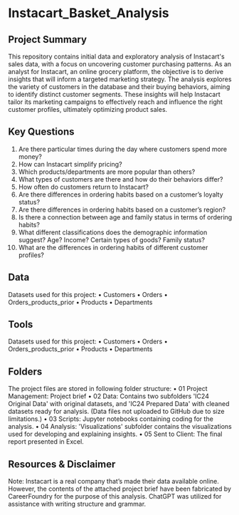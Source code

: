 # Instacart_Basket_Analysis
## Project Summary
This repository contains initial data and exploratory analysis of Instacart's sales data, with a focus on uncovering customer purchasing patterns. As an analyst for Instacart, an online grocery platform, the objective is to derive insights that will inform a targeted marketing strategy. The analysis explores the variety of customers in the database and their buying behaviors, aiming to identify distinct customer segments. These insights will help Instacart tailor its marketing campaigns to effectively reach and influence the right customer profiles, ultimately optimizing product sales.

## Key Questions
1.	Are there particular times during the day where customers spend more money?
2.	How can Instacart simplify pricing?
3.	Which products/departments are more popular than others?
4.	What types of customers are there and how do their behaviors differ?
5.	How often do customers return to Instacart?
6.	Are there differences in ordering habits based on a customer’s loyalty status?
7.	Are there differences in ordering habits based on a customer’s region?
8.	Is there a connection between age and family status in terms of ordering habits?
9.	What different classifications does the demographic information suggest? Age? Income? Certain types of goods? Family status?
10.	What are the differences in ordering habits of different customer profiles?
    
## Data
Datasets used for this project:
•	Customers
•	Orders
•	Orders_products_prior
•	Products
•	Departments

## Tools
Datasets used for this project:
•	Customers
•	Orders
•	Orders_products_prior
•	Products
•	Departments

## Folders
The project files are stored in following folder structure:
•	01 Project Management: Project brief
•	02 Data: Contains two subfolders 'IC24 Original Data' with original datasets, and 'IC24 Prepared Data' with cleaned datasets ready for analysis. (Data files not uploaded to GitHub due to size limitations.)
•	03 Scripts: Jupyter notebooks containing coding for the analysis.
•	04 Analysis: 'Visualizations' subfolder contains the visualizations used for developing and explaining insights.
•	05 Sent to Client: The final report presented in Excel.

## Resources & Disclaimer
Note: Instacart is a real company that’s made their data available online. However, the contents of the attached project brief have been fabricated by CareerFoundry for the purpose of this analysis. ChatGPT was utilized for assistance with writing structure and grammar.
